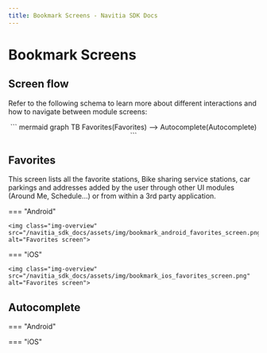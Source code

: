 ```yaml
---
title: Bookmark Screens - Navitia SDK Docs
---
```


# Bookmark Screens

## Screen flow

Refer to the following schema to learn more about different interactions and how to navigate between module screens:

<div style="text-align: center">
``` mermaid
graph TB
    Favorites(Favorites) --> Autocomplete(Autocomplete)
```
</div>

## Favorites

This screen lists all the favorite stations, Bike sharing service stations, car parkings and addresses added by the user through other UI modules (Around Me, Schedule...) or from within a 3rd party application.

=== "Android"

    <img class="img-overview" src="/navitia_sdk_docs/assets/img/bookmark_android_favorites_screen.png" alt="Favorites screen">

=== "iOS"
    
    <img class="img-overview" src="/navitia_sdk_docs/assets/img/bookmark_ios_favorites_screen.png" alt="Favorites screen">

## Autocomplete

=== "Android"

    

=== "iOS"
    
    

